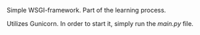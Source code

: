 Simple WSGI-framework. Part of the learning process.

Utilizes Gunicorn.
In order to start it, simply run the _main.py_ file.
